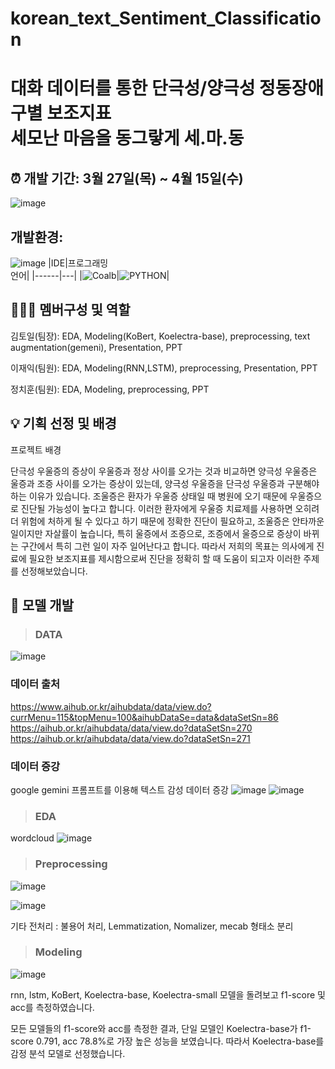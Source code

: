 # korean_text_Sentiment_Classification

# 대화 데이터를 통한 단극성/양극성 정동장애 구별 보조지표<br/>세모난 마음을 동그랗게 세.마.동

## :alarm_clock: 개발 기간: 3월 27일(목) ~ 4월 15일(수)
![image](image/diagram.PNG)
## 개발환경:
![image](image/env.PNG)
|IDE|프로그래밍<br/>언어|
|------|---|
|![Coalb](https://img.shields.io/badge/Colab-F9AB00?style=for-the-badge&logo=googlecolab&color=525252)|![PYTHON](https://img.shields.io/badge/Python-3776AB?style=for-the-badge&logo=python&logoColor=white)|


## :people_holding_hands: 멤버구성 및 역할
김토일(팀장): EDA, Modeling(KoBert, Koelectra-base), preprocessing, text augmentation(gemeni), Presentation, PPT

이재익(팀원): EDA, Modeling(RNN,LSTM), preprocessing, Presentation, PPT

정치훈(팀원): EDA, Modeling, preprocessing, PPT

## :bulb: 기획 선정 및 배경
프로젝트 배경

단극성 우울증의 증상이 우울증과 정상 사이를 오가는 것과 비교하면 양극성 우울증은 울증과 조증 사이를 오가는 증상이 있는데, 양극성 우울증을 단극성 우울증과 구분해야 하는 이유가 있습니다. 조울증은 환자가 우울증 상태일 때 병원에 오기 때문에 우울증으로 진단될 가능성이 높다고 합니다. 이러한 환자에게 우울증 치료제를 사용하면 오히려 더 위험에 처하게 될 수 있다고 하기 때문에 정확한 진단이 필요하고, 조울증은 안타까운 일이지만 자살률이 높습니다, 특히 울증에서 조증으로, 조증에서 울증으로 증상이 바뀌는 구간에서 특히 그런 일이 자주 일어난다고 합니다. 따라서 저희의 목표는 의사에게 진료에 필요한 보조지표를 제시함으로써 진단을 정확히 할 때 도움이 되고자 이러한 주제를 선정해보았습니다.



## :robot: 모델 개발
> ### DATA
![image](image/data1.PNG)

### 데이터 출처
https://www.aihub.or.kr/aihubdata/data/view.do?currMenu=115&topMenu=100&aihubDataSe=data&dataSetSn=86
https://aihub.or.kr/aihubdata/data/view.do?dataSetSn=270
https://aihub.or.kr/aihubdata/data/view.do?dataSetSn=271

### 데이터 증강 
google gemini 프롬프트를 이용해 텍스트 감성 데이터 증강
![image](image/data3.PNG)
![image](image/data4.PNG)

> ### EDA
wordcloud
![image](image/data5.PNG)


> ### Preprocessing

![image](image/preprocessing1.PNG)

![image](image/preprocessing2.PNG)

기타 전처리 : 불용어 처리, Lemmatization, Nomalizer, mecab 형태소 분리



> ### Modeling

![image](image/result.PNG)

rnn, lstm, KoBert, Koelectra-base, Koelectra-small 모델을 돌려보고 f1-score 및 acc를 측정하였습니다.

모든 모델들의 f1-score와 acc를 측정한 결과, 단일 모델인 Koelectra-base가 f1-score 0.791, acc 78.8%로 가장 높은 성능을 보였습니다. 따라서 Koelectra-base를 감정 분석 모델로 선정했습니다.









